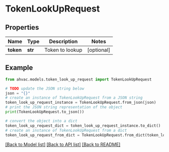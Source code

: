 # TokenLookUpRequest


## Properties

Name | Type | Description | Notes
------------ | ------------- | ------------- | -------------
**token** | **str** | Token to lookup | [optional] 

## Example

```python
from ahvac.models.token_look_up_request import TokenLookUpRequest

# TODO update the JSON string below
json = "{}"
# create an instance of TokenLookUpRequest from a JSON string
token_look_up_request_instance = TokenLookUpRequest.from_json(json)
# print the JSON string representation of the object
print(TokenLookUpRequest.to_json())

# convert the object into a dict
token_look_up_request_dict = token_look_up_request_instance.to_dict()
# create an instance of TokenLookUpRequest from a dict
token_look_up_request_from_dict = TokenLookUpRequest.from_dict(token_look_up_request_dict)
```
[[Back to Model list]](../README.md#documentation-for-models) [[Back to API list]](../README.md#documentation-for-api-endpoints) [[Back to README]](../README.md)


